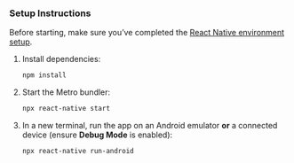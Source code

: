 ### Setup Instructions

Before starting, make sure you’ve completed the [React Native environment setup](https://reactnative.dev/docs/set-up-your-environment).

1. Install dependencies:

   ```bash
   npm install
   ```

2. Start the Metro bundler:

   ```bash
   npx react-native start
   ```

3. In a new terminal, run the app on an Android emulator **or** a connected device (ensure **Debug Mode** is enabled):

   ```bash
   npx react-native run-android
   ```
